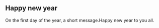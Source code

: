 <article><h2>Happy new year</h2>On the first day of the year, a short message.Happy new year to you all.</article>